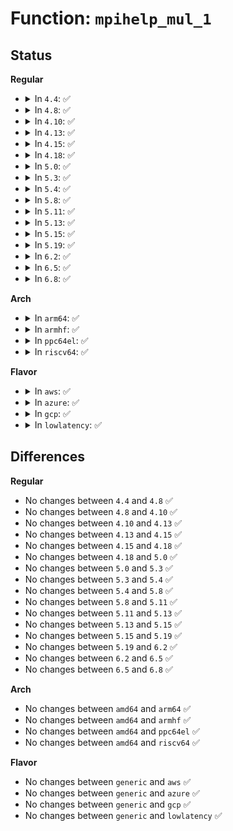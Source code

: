 # Function: <code>mpihelp_mul_1</code>

## Status
<b>Regular</b>
<ul>
<li>
<details>
<summary>In <code>4.4</code>: ✅</summary>

```c
mpi_limb_t mpihelp_mul_1(mpi_ptr_t res_ptr, mpi_ptr_t s1_ptr, mpi_size_t s1_size, mpi_limb_t s2_limb);
```

**Collision:** Unique Global

**Inline:** No

**Transformation:** False

**Instances:**

```
In lib/mpi/generic_mpih-mul1.c (ffffffff81416570)
Location: lib/mpi/generic_mpih-mul1.c:33
Inline: False
Direct callers:
  - lib/mpi/mpih-mul.c:mul_n_basecase
  - lib/mpi/mpih-mul.c:mpih_sqr_n_basecase
  - lib/mpi/mpih-mul.c:mpihelp_mul
```
**Symbols:**

```
ffffffff81416570-ffffffff8141661f: mpihelp_mul_1 (STB_GLOBAL)
```
</details>
</li>
<li>
<details>
<summary>In <code>4.8</code>: ✅</summary>

```c
mpi_limb_t mpihelp_mul_1(mpi_ptr_t res_ptr, mpi_ptr_t s1_ptr, mpi_size_t s1_size, mpi_limb_t s2_limb);
```

**Collision:** Unique Global

**Inline:** No

**Transformation:** False

**Instances:**

```
In lib/mpi/generic_mpih-mul1.c (ffffffff8145e3f0)
Location: lib/mpi/generic_mpih-mul1.c:33
Inline: False
Direct callers:
  - lib/mpi/mpih-mul.c:mpihelp_mul
  - lib/mpi/mpih-mul.c:mpih_sqr_n_basecase
  - lib/mpi/mpih-mul.c:mul_n_basecase
```
**Symbols:**

```
ffffffff8145e3f0-ffffffff8145e49f: mpihelp_mul_1 (STB_GLOBAL)
```
</details>
</li>
<li>
<details>
<summary>In <code>4.10</code>: ✅</summary>

```c
mpi_limb_t mpihelp_mul_1(mpi_ptr_t res_ptr, mpi_ptr_t s1_ptr, mpi_size_t s1_size, mpi_limb_t s2_limb);
```

**Collision:** Unique Global

**Inline:** No

**Transformation:** False

**Instances:**

```
In lib/mpi/generic_mpih-mul1.c (ffffffff8147cec0)
Location: lib/mpi/generic_mpih-mul1.c:33
Inline: False
Direct callers:
  - lib/mpi/mpih-mul.c:mpihelp_mul
  - lib/mpi/mpih-mul.c:mpih_sqr_n_basecase
  - lib/mpi/mpih-mul.c:mul_n_basecase
```
**Symbols:**

```
ffffffff8147cec0-ffffffff8147cf6f: mpihelp_mul_1 (STB_GLOBAL)
```
</details>
</li>
<li>
<details>
<summary>In <code>4.13</code>: ✅</summary>

```c
mpi_limb_t mpihelp_mul_1(mpi_ptr_t res_ptr, mpi_ptr_t s1_ptr, mpi_size_t s1_size, mpi_limb_t s2_limb);
```

**Collision:** Unique Global

**Inline:** No

**Transformation:** False

**Instances:**

```
In lib/mpi/generic_mpih-mul1.c (ffffffff81486190)
Location: lib/mpi/generic_mpih-mul1.c:33
Inline: False
Direct callers:
  - lib/mpi/mpih-mul.c:mpihelp_mul
  - lib/mpi/mpih-mul.c:mpih_sqr_n_basecase
  - lib/mpi/mpih-mul.c:mul_n_basecase
```
**Symbols:**

```
ffffffff81486190-ffffffff81486240: mpihelp_mul_1 (STB_GLOBAL)
```
</details>
</li>
<li>
<details>
<summary>In <code>4.15</code>: ✅</summary>

```c
mpi_limb_t mpihelp_mul_1(mpi_ptr_t res_ptr, mpi_ptr_t s1_ptr, mpi_size_t s1_size, mpi_limb_t s2_limb);
```

**Collision:** Unique Global

**Inline:** No

**Transformation:** False

**Instances:**

```
In lib/mpi/generic_mpih-mul1.c (ffffffff814c2310)
Location: lib/mpi/generic_mpih-mul1.c:33
Inline: False
Direct callers:
  - lib/mpi/mpih-mul.c:mpihelp_mul
  - lib/mpi/mpih-mul.c:mpih_sqr_n_basecase
  - lib/mpi/mpih-mul.c:mul_n_basecase
```
**Symbols:**

```
ffffffff814c2310-ffffffff814c23c0: mpihelp_mul_1 (STB_GLOBAL)
```
</details>
</li>
<li>
<details>
<summary>In <code>4.18</code>: ✅</summary>

```c
mpi_limb_t mpihelp_mul_1(mpi_ptr_t res_ptr, mpi_ptr_t s1_ptr, mpi_size_t s1_size, mpi_limb_t s2_limb);
```

**Collision:** Unique Global

**Inline:** No

**Transformation:** False

**Instances:**

```
In lib/mpi/generic_mpih-mul1.c (ffffffff814f3270)
Location: lib/mpi/generic_mpih-mul1.c:33
Inline: False
Direct callers:
  - lib/mpi/mpih-mul.c:mpihelp_mul
  - lib/mpi/mpih-mul.c:mpih_sqr_n_basecase
  - lib/mpi/mpih-mul.c:mul_n_basecase
```
**Symbols:**

```
ffffffff814f3270-ffffffff814f3318: mpihelp_mul_1 (STB_GLOBAL)
```
</details>
</li>
<li>
<details>
<summary>In <code>5.0</code>: ✅</summary>

```c
mpi_limb_t mpihelp_mul_1(mpi_ptr_t res_ptr, mpi_ptr_t s1_ptr, mpi_size_t s1_size, mpi_limb_t s2_limb);
```

**Collision:** Unique Global

**Inline:** No

**Transformation:** False

**Instances:**

```
In lib/mpi/generic_mpih-mul1.c (ffffffff815075a0)
Location: lib/mpi/generic_mpih-mul1.c:33
Inline: False
Direct callers:
  - lib/mpi/mpih-mul.c:mpihelp_mul
  - lib/mpi/mpih-mul.c:mpih_sqr_n_basecase
  - lib/mpi/mpih-mul.c:mul_n_basecase
```
**Symbols:**

```
ffffffff815075a0-ffffffff81507648: mpihelp_mul_1 (STB_GLOBAL)
```
</details>
</li>
<li>
<details>
<summary>In <code>5.3</code>: ✅</summary>

```c
mpi_limb_t mpihelp_mul_1(mpi_ptr_t res_ptr, mpi_ptr_t s1_ptr, mpi_size_t s1_size, mpi_limb_t s2_limb);
```

**Collision:** Unique Global

**Inline:** No

**Transformation:** False

**Instances:**

```
In lib/mpi/generic_mpih-mul1.c (ffffffff81535790)
Location: lib/mpi/generic_mpih-mul1.c:20
Inline: False
Direct callers:
  - lib/mpi/mpih-mul.c:mpihelp_mul
  - lib/mpi/mpih-mul.c:mpih_sqr_n_basecase
  - lib/mpi/mpih-mul.c:mul_n_basecase
```
**Symbols:**

```
ffffffff81535790-ffffffff8153583d: mpihelp_mul_1 (STB_GLOBAL)
```
</details>
</li>
<li>
<details>
<summary>In <code>5.4</code>: ✅</summary>

```c
mpi_limb_t mpihelp_mul_1(mpi_ptr_t res_ptr, mpi_ptr_t s1_ptr, mpi_size_t s1_size, mpi_limb_t s2_limb);
```

**Collision:** Unique Global

**Inline:** No

**Transformation:** False

**Instances:**

```
In lib/mpi/generic_mpih-mul1.c (ffffffff815565a0)
Location: lib/mpi/generic_mpih-mul1.c:20
Inline: False
Direct callers:
  - lib/mpi/mpih-mul.c:mpihelp_mul
  - lib/mpi/mpih-mul.c:mpih_sqr_n_basecase
  - lib/mpi/mpih-mul.c:mul_n_basecase
```
**Symbols:**

```
ffffffff815565a0-ffffffff8155664d: mpihelp_mul_1 (STB_GLOBAL)
```
</details>
</li>
<li>
<details>
<summary>In <code>5.8</code>: ✅</summary>

```c
mpi_limb_t mpihelp_mul_1(mpi_ptr_t res_ptr, mpi_ptr_t s1_ptr, mpi_size_t s1_size, mpi_limb_t s2_limb);
```

**Collision:** Unique Global

**Inline:** No

**Transformation:** False

**Instances:**

```
In lib/mpi/generic_mpih-mul1.c (ffffffff815dfe30)
Location: lib/mpi/generic_mpih-mul1.c:20
Inline: False
Direct callers:
  - lib/mpi/mpih-mul.c:mpihelp_mul
  - lib/mpi/mpih-mul.c:mpih_sqr_n_basecase
```
**Symbols:**

```
ffffffff815dfe30-ffffffff815dfee5: mpihelp_mul_1 (STB_GLOBAL)
```
</details>
</li>
<li>
<details>
<summary>In <code>5.11</code>: ✅</summary>

```c
mpi_limb_t mpihelp_mul_1(mpi_ptr_t res_ptr, mpi_ptr_t s1_ptr, mpi_size_t s1_size, mpi_limb_t s2_limb);
```

**Collision:** Unique Global

**Inline:** No

**Transformation:** False

**Instances:**

```
In lib/mpi/generic_mpih-mul1.c (ffffffff815fd5b0)
Location: lib/mpi/generic_mpih-mul1.c:20
Inline: False
Direct callers:
  - lib/mpi/mpih-mul.c:mpihelp_mul
  - lib/mpi/mpih-mul.c:mpih_sqr_n_basecase
```
**Symbols:**

```
ffffffff815fd5b0-ffffffff815fd66a: mpihelp_mul_1 (STB_GLOBAL)
```
</details>
</li>
<li>
<details>
<summary>In <code>5.13</code>: ✅</summary>

```c
mpi_limb_t mpihelp_mul_1(mpi_ptr_t res_ptr, mpi_ptr_t s1_ptr, mpi_size_t s1_size, mpi_limb_t s2_limb);
```

**Collision:** Unique Global

**Inline:** No

**Transformation:** False

**Instances:**

```
In lib/mpi/generic_mpih-mul1.c (ffffffff815e0320)
Location: lib/mpi/generic_mpih-mul1.c:20
Inline: False
Direct callers:
  - lib/mpi/mpih-mul.c:mpihelp_mul
  - lib/mpi/mpih-mul.c:mpih_sqr_n_basecase
```
**Symbols:**

```
ffffffff815e0320-ffffffff815e03db: mpihelp_mul_1 (STB_GLOBAL)
```
</details>
</li>
<li>
<details>
<summary>In <code>5.15</code>: ✅</summary>

```c
mpi_limb_t mpihelp_mul_1(mpi_ptr_t res_ptr, mpi_ptr_t s1_ptr, mpi_size_t s1_size, mpi_limb_t s2_limb);
```

**Collision:** Unique Global

**Inline:** No

**Transformation:** False

**Instances:**

```
In lib/mpi/generic_mpih-mul1.c (ffffffff8164c080)
Location: lib/mpi/generic_mpih-mul1.c:20
Inline: False
Direct callers:
  - lib/mpi/mpih-mul.c:mpihelp_mul
  - lib/mpi/mpih-mul.c:mpih_sqr_n_basecase
```
**Symbols:**

```
ffffffff8164c080-ffffffff8164c13b: mpihelp_mul_1 (STB_GLOBAL)
```
</details>
</li>
<li>
<details>
<summary>In <code>5.19</code>: ✅</summary>

```c
mpi_limb_t mpihelp_mul_1(mpi_ptr_t res_ptr, mpi_ptr_t s1_ptr, mpi_size_t s1_size, mpi_limb_t s2_limb);
```

**Collision:** Unique Global

**Inline:** No

**Transformation:** False

**Instances:**

```
In lib/mpi/generic_mpih-mul1.c (ffffffff81762c50)
Location: lib/mpi/generic_mpih-mul1.c:20
Inline: False
Direct callers:
  - lib/mpi/mpih-mul.c:mpihelp_mul
  - lib/mpi/mpih-mul.c:mpih_sqr_n_basecase
```
**Symbols:**

```
ffffffff81762c50-ffffffff81762d22: mpihelp_mul_1 (STB_GLOBAL)
```
</details>
</li>
<li>
<details>
<summary>In <code>6.2</code>: ✅</summary>

```c
mpi_limb_t mpihelp_mul_1(mpi_ptr_t res_ptr, mpi_ptr_t s1_ptr, mpi_size_t s1_size, mpi_limb_t s2_limb);
```

**Collision:** Unique Global

**Inline:** No

**Transformation:** False

**Instances:**

```
In lib/mpi/generic_mpih-mul1.c (ffffffff81891b30)
Location: lib/mpi/generic_mpih-mul1.c:20
Inline: False
Direct callers:
  - lib/mpi/mpih-mul.c:mpihelp_mul
  - lib/mpi/mpih-mul.c:mpih_sqr_n_basecase
```
**Symbols:**

```
ffffffff81891b30-ffffffff81891c02: mpihelp_mul_1 (STB_GLOBAL)
```
</details>
</li>
<li>
<details>
<summary>In <code>6.5</code>: ✅</summary>

```c
mpi_limb_t mpihelp_mul_1(mpi_ptr_t res_ptr, mpi_ptr_t s1_ptr, mpi_size_t s1_size, mpi_limb_t s2_limb);
```

**Collision:** Unique Global

**Inline:** No

**Transformation:** False

**Instances:**

```
In lib/mpi/generic_mpih-mul1.c (ffffffff818d3fb0)
Location: lib/mpi/generic_mpih-mul1.c:20
Inline: False
Direct callers:
  - lib/mpi/mpih-mul.c:mpihelp_mul
  - lib/mpi/mpih-mul.c:mpih_sqr_n_basecase
```
**Symbols:**

```
ffffffff818d3fb0-ffffffff818d4082: mpihelp_mul_1 (STB_GLOBAL)
```
</details>
</li>
<li>
<details>
<summary>In <code>6.8</code>: ✅</summary>

```c
mpi_limb_t mpihelp_mul_1(mpi_ptr_t res_ptr, mpi_ptr_t s1_ptr, mpi_size_t s1_size, mpi_limb_t s2_limb);
```

**Collision:** Unique Global

**Inline:** No

**Transformation:** False

**Instances:**

```
In lib/crypto/mpi/generic_mpih-mul1.c (ffffffff8186aad0)
Location: lib/crypto/mpi/generic_mpih-mul1.c:20
Inline: False
Direct callers:
  - lib/crypto/mpi/mpih-mul.c:mpihelp_mul
  - lib/crypto/mpi/mpih-mul.c:mpih_sqr_n_basecase
```
**Symbols:**

```
ffffffff8186aad0-ffffffff8186aba2: mpihelp_mul_1 (STB_GLOBAL)
```
</details>
</li>
</ul>
<b>Arch</b>
<ul>
<li>
<details>
<summary>In <code>arm64</code>: ✅</summary>

```c
mpi_limb_t mpihelp_mul_1(mpi_ptr_t res_ptr, mpi_ptr_t s1_ptr, mpi_size_t s1_size, mpi_limb_t s2_limb);
```

**Collision:** Unique Global

**Inline:** No

**Transformation:** False

**Instances:**

```
In lib/mpi/generic_mpih-mul1.c (ffff800010662e60)
Location: lib/mpi/generic_mpih-mul1.c:20
Inline: False
Direct callers:
  - lib/mpi/mpih-mul.c:mpihelp_mul
  - lib/mpi/mpih-mul.c:mpih_sqr_n_basecase
  - lib/mpi/mpih-mul.c:mul_n_basecase
```
**Symbols:**

```
ffff800010662e60-ffff800010662ee0: mpihelp_mul_1 (STB_GLOBAL)
```
</details>
</li>
<li>
<details>
<summary>In <code>armhf</code>: ✅</summary>

```c
mpi_limb_t mpihelp_mul_1(mpi_ptr_t res_ptr, mpi_ptr_t s1_ptr, mpi_size_t s1_size, mpi_limb_t s2_limb);
```

**Collision:** Unique Global

**Inline:** No

**Transformation:** False

**Instances:**

```
In lib/mpi/generic_mpih-mul1.c (c080bab8)
Location: lib/mpi/generic_mpih-mul1.c:20
Inline: False
Direct callers:
  - lib/mpi/mpih-mul.c:mpihelp_mul
  - lib/mpi/mpih-mul.c:mpih_sqr_n_basecase
  - lib/mpi/mpih-mul.c:mul_n_basecase
```
**Symbols:**

```
c080bab8-c080bb00: mpihelp_mul_1 (STB_GLOBAL)
```
</details>
</li>
<li>
<details>
<summary>In <code>ppc64el</code>: ✅</summary>

```c
mpi_limb_t mpihelp_mul_1(mpi_ptr_t res_ptr, mpi_ptr_t s1_ptr, mpi_size_t s1_size, mpi_limb_t s2_limb);
```

**Collision:** Unique Global

**Inline:** No

**Transformation:** False

**Instances:**

```
In lib/mpi/generic_mpih-mul1.c (c000000000817390)
Location: lib/mpi/generic_mpih-mul1.c:20
Inline: False
Direct callers:
  - lib/mpi/mpih-mul.c:mpihelp_mul
  - lib/mpi/mpih-mul.c:mpih_sqr_n_basecase
  - lib/mpi/mpih-mul.c:mul_n_basecase
```
**Symbols:**

```
c000000000817390-c000000000817454: mpihelp_mul_1 (STB_GLOBAL)
```
</details>
</li>
<li>
<details>
<summary>In <code>riscv64</code>: ✅</summary>

```c
mpi_limb_t mpihelp_mul_1(mpi_ptr_t res_ptr, mpi_ptr_t s1_ptr, mpi_size_t s1_size, mpi_limb_t s2_limb);
```

**Collision:** Unique Global

**Inline:** No

**Transformation:** False

**Instances:**

```
In lib/mpi/generic_mpih-mul1.c (ffffffe00048f55c)
Location: lib/mpi/generic_mpih-mul1.c:20
Inline: False
Direct callers:
  - lib/mpi/mpih-mul.c:mpihelp_mul
  - lib/mpi/mpih-mul.c:mpih_sqr_n_basecase
  - lib/mpi/mpih-mul.c:mul_n_basecase
```
**Symbols:**

```
ffffffe00048f55c-ffffffe00048f5d8: mpihelp_mul_1 (STB_GLOBAL)
```
</details>
</li>
</ul>
<b>Flavor</b>
<ul>
<li>
<details>
<summary>In <code>aws</code>: ✅</summary>

```c
mpi_limb_t mpihelp_mul_1(mpi_ptr_t res_ptr, mpi_ptr_t s1_ptr, mpi_size_t s1_size, mpi_limb_t s2_limb);
```

**Collision:** Unique Global

**Inline:** No

**Transformation:** False

**Instances:**

```
In lib/mpi/generic_mpih-mul1.c (ffffffff8154eb80)
Location: lib/mpi/generic_mpih-mul1.c:20
Inline: False
Direct callers:
  - lib/mpi/mpih-mul.c:mpihelp_mul
  - lib/mpi/mpih-mul.c:mpih_sqr_n_basecase
  - lib/mpi/mpih-mul.c:mul_n_basecase
```
**Symbols:**

```
ffffffff8154eb80-ffffffff8154ec2d: mpihelp_mul_1 (STB_GLOBAL)
```
</details>
</li>
<li>
<details>
<summary>In <code>azure</code>: ✅</summary>

```c
mpi_limb_t mpihelp_mul_1(mpi_ptr_t res_ptr, mpi_ptr_t s1_ptr, mpi_size_t s1_size, mpi_limb_t s2_limb);
```

**Collision:** Unique Global

**Inline:** No

**Transformation:** False

**Instances:**

```
In lib/mpi/generic_mpih-mul1.c (ffffffff8153ee60)
Location: lib/mpi/generic_mpih-mul1.c:20
Inline: False
Direct callers:
  - lib/mpi/mpih-mul.c:mpihelp_mul
  - lib/mpi/mpih-mul.c:mpih_sqr_n_basecase
  - lib/mpi/mpih-mul.c:mul_n_basecase
```
**Symbols:**

```
ffffffff8153ee60-ffffffff8153ef0d: mpihelp_mul_1 (STB_GLOBAL)
```
</details>
</li>
<li>
<details>
<summary>In <code>gcp</code>: ✅</summary>

```c
mpi_limb_t mpihelp_mul_1(mpi_ptr_t res_ptr, mpi_ptr_t s1_ptr, mpi_size_t s1_size, mpi_limb_t s2_limb);
```

**Collision:** Unique Global

**Inline:** No

**Transformation:** False

**Instances:**

```
In lib/mpi/generic_mpih-mul1.c (ffffffff8154a8c0)
Location: lib/mpi/generic_mpih-mul1.c:20
Inline: False
Direct callers:
  - lib/mpi/mpih-mul.c:mpihelp_mul
  - lib/mpi/mpih-mul.c:mpih_sqr_n_basecase
  - lib/mpi/mpih-mul.c:mul_n_basecase
```
**Symbols:**

```
ffffffff8154a8c0-ffffffff8154a96d: mpihelp_mul_1 (STB_GLOBAL)
```
</details>
</li>
<li>
<details>
<summary>In <code>lowlatency</code>: ✅</summary>

```c
mpi_limb_t mpihelp_mul_1(mpi_ptr_t res_ptr, mpi_ptr_t s1_ptr, mpi_size_t s1_size, mpi_limb_t s2_limb);
```

**Collision:** Unique Global

**Inline:** No

**Transformation:** False

**Instances:**

```
In lib/mpi/generic_mpih-mul1.c (ffffffff81564710)
Location: lib/mpi/generic_mpih-mul1.c:20
Inline: False
Direct callers:
  - lib/mpi/mpih-mul.c:mpihelp_mul
  - lib/mpi/mpih-mul.c:mpih_sqr_n_basecase
  - lib/mpi/mpih-mul.c:mul_n_basecase
```
**Symbols:**

```
ffffffff81564710-ffffffff815647bd: mpihelp_mul_1 (STB_GLOBAL)
```
</details>
</li>
</ul>

## Differences
<b>Regular</b>
<ul>
<li>
No changes between <code>4.4</code> and <code>4.8</code> ✅
</li>
<li>
No changes between <code>4.8</code> and <code>4.10</code> ✅
</li>
<li>
No changes between <code>4.10</code> and <code>4.13</code> ✅
</li>
<li>
No changes between <code>4.13</code> and <code>4.15</code> ✅
</li>
<li>
No changes between <code>4.15</code> and <code>4.18</code> ✅
</li>
<li>
No changes between <code>4.18</code> and <code>5.0</code> ✅
</li>
<li>
No changes between <code>5.0</code> and <code>5.3</code> ✅
</li>
<li>
No changes between <code>5.3</code> and <code>5.4</code> ✅
</li>
<li>
No changes between <code>5.4</code> and <code>5.8</code> ✅
</li>
<li>
No changes between <code>5.8</code> and <code>5.11</code> ✅
</li>
<li>
No changes between <code>5.11</code> and <code>5.13</code> ✅
</li>
<li>
No changes between <code>5.13</code> and <code>5.15</code> ✅
</li>
<li>
No changes between <code>5.15</code> and <code>5.19</code> ✅
</li>
<li>
No changes between <code>5.19</code> and <code>6.2</code> ✅
</li>
<li>
No changes between <code>6.2</code> and <code>6.5</code> ✅
</li>
<li>
No changes between <code>6.5</code> and <code>6.8</code> ✅
</li>
</ul>
<b>Arch</b>
<ul>
<li>
No changes between <code>amd64</code> and <code>arm64</code> ✅
</li>
<li>
No changes between <code>amd64</code> and <code>armhf</code> ✅
</li>
<li>
No changes between <code>amd64</code> and <code>ppc64el</code> ✅
</li>
<li>
No changes between <code>amd64</code> and <code>riscv64</code> ✅
</li>
</ul>
<b>Flavor</b>
<ul>
<li>
No changes between <code>generic</code> and <code>aws</code> ✅
</li>
<li>
No changes between <code>generic</code> and <code>azure</code> ✅
</li>
<li>
No changes between <code>generic</code> and <code>gcp</code> ✅
</li>
<li>
No changes between <code>generic</code> and <code>lowlatency</code> ✅
</li>
</ul>
